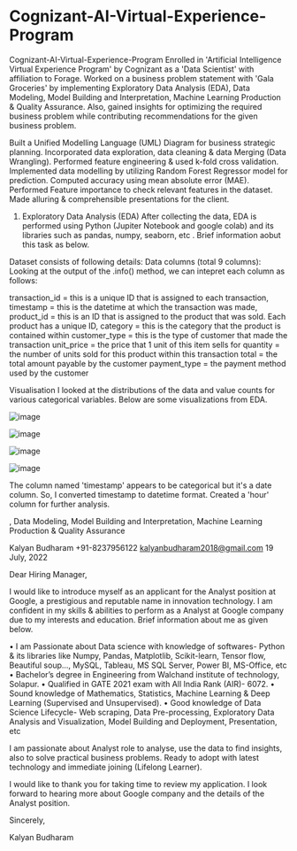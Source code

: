 # Cognizant-AI-Virtual-Experience-Program
Cognizant-AI-Virtual-Experience-Program
Enrolled in 'Artificial Intelligence Virtual Experience Program' by Cognizant as a 'Data Scientist' with affiliation to Forage. Worked on a business problem statement with 'Gala Groceries' by implementing Exploratory Data Analysis (EDA), Data Modeling, Model Building and Interpretation, Machine Learning Production & Quality Assurance. Also, gained insights for optimizing the required business problem while contributing recommendations for the given business problem.

Built a Unified Modelling Language (UML) Diagram for business strategic planning.
Incorporated data exploration, data cleaning & data Merging (Data Wrangling).
Performed feature engineering & used k-fold cross validation.
Implemented data modelling by utilizing Random Forest Regressor model for prediction.
Computed accuracy using mean absolute error (MAE).
Performed Feature importance to check relevant features in the dataset.
Made alluring & comprehensible presentations for the client.


1. Exploratory Data Analysis (EDA)
After collecting the data, EDA is performed using Python (Jupiter Notebook and google colab) and its libraries such as pandas, numpy, seaborn, etc . Brief information aobut this task as below.

Dataset consists of following details:
Data columns (total 9 columns):
Looking at the output of the .info() method, we can intepret each column as follows:

transaction_id = this is a unique ID that is assigned to each transaction,
timestamp = this is the datetime at which the transaction was made,
product_id = this is an ID that is assigned to the product that was sold. Each product has a unique ID,
category = this is the category that the product is contained within
customer_type = this is the type of customer that made the transaction
unit_price = the price that 1 unit of this item sells for
quantity = the number of units sold for this product within this transaction
total = the total amount payable by the customer
payment_type = the payment method used by the customer



Visualisation
I looked at the distributions of the data and value counts for various categorical variables. Below are some visualizations from EDA.

![image](https://user-images.githubusercontent.com/112246352/197334973-1caec0e6-fd1b-47e1-97d9-52d09aad6acf.png)


![image](https://user-images.githubusercontent.com/112246352/197334980-bd221048-7f98-4636-952a-6c2a9dee1b73.png)


![image](https://user-images.githubusercontent.com/112246352/197334991-983bb625-19ac-4f5f-a3c8-e2159a9faf95.png)


![image](https://user-images.githubusercontent.com/112246352/197334999-91448297-1ad4-4775-871f-dc56fecf2b7f.png)





The column named 'timestamp' appears to be categorical but it's a date column. So, I converted timestamp to datetime format. Created a 'hour' column for further analysis.



, Data Modeling, Model Building and Interpretation, Machine Learning Production & Quality Assurance



Kalyan Budharam
+91-8237956122
kalyanbudharam2018@gmail.com 
19 July, 2022


Dear Hiring Manager,

I would like to introduce myself as an applicant for the Analyst position at Google, a prestigious and reputable name in innovation technology. I am confident in my skills & abilities to perform as a Analyst at Google company due to my interests and education. Brief information about me as given below.

•	I am Passionate about Data science with knowledge of softwares- Python & its libraries like Numpy, Pandas, Matplotlib, Scikit-learn, Tensor flow, Beautiful soup..., MySQL, Tableau, MS SQL Server, Power BI, MS-Office, etc
•	Bachelor’s degree in Engineering from Walchand institute of technology, Solapur. 
•	Qualified in GATE 2021 exam with All India Rank (AIR)- 6072.
•	Sound knowledge of Mathematics, Statistics, Machine Learning & Deep Learning (Supervised and Unsupervised).
•	Good knowledge of Data Science Lifecycle- Web scraping, Data Pre-processing, Exploratory Data Analysis and Visualization, Model Building and Deployment, Presentation, etc  

I am passionate about Analyst role to analyse, use the data to find insights, also to solve practical business problems. Ready to adopt with latest technology and immediate joining (Lifelong Learner).

I would like to thank you for taking time to review my application. I look forward to hearing more about Google company and the details of the Analyst position.


Sincerely,

Kalyan Budharam




